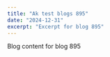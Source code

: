 ```yaml
---
title: "Ak test blogs 895"
date: "2024-12-31"
excerpt: "Excerpt for blog 895"
---
```


Blog content for blog 895